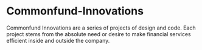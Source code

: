 # Commonfund-Innovations
Commonfund Innovations are a series of projects of design and code. 
Each project stems from the absolute need or desire to make financial services efficient inside and outside the company.
